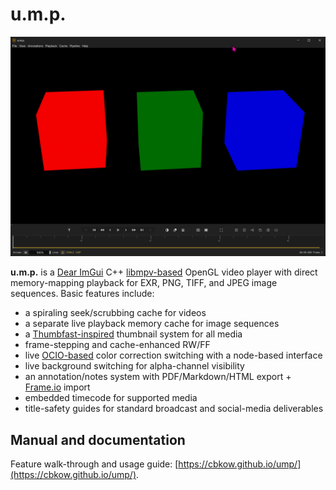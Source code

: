 # u.m.p.

![ump image](docs/images/ump_HceQxrXtfQ.png)

**u.m.p.** is a [Dear ImGui](https://github.com/ocornut/imgui) C++ [libmpv-based](https://mpv.io/) OpenGL video player with direct memory-mapping playback for EXR, PNG, TIFF, and JPEG image sequences. Basic features include:

 - a spiraling seek/scrubbing cache for videos
 - a separate live playback memory cache for image sequences 
 - a [Thumbfast-inspired](https://github.com/po5/thumbfast) thumbnail system for all media
 - frame-stepping and cache-enhanced RW/FF
 - live [OCIO-based](https://opencolorio.org/) color correction switching with a node-based interface
 - live background switching for alpha-channel visibility
 - an annotation/notes system with PDF/Markdown/HTML export + [Frame.io](https://frame.io/home) import
 - embedded timecode for supported media
 - title-safety guides for standard broadcast and social-media deliverables

## Manual and documentation

Feature walk-through and usage guide: [https://cbkow.github.io/ump/](https://cbkow.github.io/ump/).